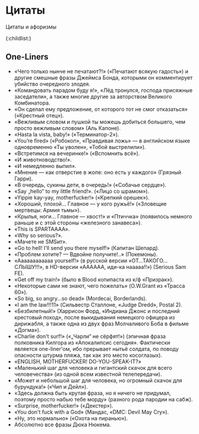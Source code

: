 # Цитаты

Цитаты и афоризмы

(:childlist:)

## One-Liners

* «Чего только нынче не печатают?!» («Печатают всякую гадость») и другие смешные фразы Джеймса Бонда, которыми он комментирует убийство очередного злодея.
* «Командовать парадом буду я!», «Лёд тронулся, господа присяжные заседатели», а также многие другие за авторством Великого Комбинатора.
* «Он сделал ему предложение, от которого тот не смог отказаться» («Крестный отец»).
* «Вежливым словом и пушкой ты можешь добиться большего, чем просто вежливым словом» (Аль Капоне).
* «Hasta la vista, baby!» («Терминатор-2»).
* «You’re fired» («Робокоп», «Правдивая ложь» — в английском языке одновременно «Ты уволен», «Тобой выстрелили»).
* «Встретимся на вечеринке!» («Вспомнить всё»).
* «И животноводство!».
* «И немедленно выпил».
* «Мнение — как отверстие в жопе: оно есть у каждого» (Грязный Гарри).
* «В очередь, сукины дети, в очередь!» («Собачье сердце»).
* «Say „hello“ to my little friend!». («Лицо со шрамом»).
* «Yippie kay-yay, motherfucker!» («Крепкий орешек»).
* «Хороший, плохой… Главное — у кого ружьё!» («Зловещие мертвецы: Армия тьмы»).
* «Крылья, ноги… Главное — хвост!» и «Птиччка» (появилось немного раньше и с этой стороны «железного занавеса»).
* «This is SPARTAAAA».
* «Why so serious?».
* «Мачете не SMSит».
* «Go to hell! I'll send you there myself!» (Капитан Шепард).
* «Проблем хотите? — Вдвойне получите!..» (Покемоны).
* «Aaaaaaaaaaaa yourself!» (в русской версии «ОТ…ТАКОГО…СЛЫШУ!!!», в HD-версии «АААААА, иди-ка нааааа!!») (Serious Sam FE).
* «Get off my train!» (было в Blood копипаста из к/ф «Призрак»).
* «Некоторые сами не знают, чего пожелать» (O.W.Grant из «Трасса 60»).
* «So big, so angry…so dead» (Mordecai, Borderlands).
* «I am the law!!!11» (Сильвестр Сталлоне, «Judge Dredd», Postal 2).
* «Безбилетный!» (Харрисон Форд, «Индиана Джонс и последний крестовый поход», после выкидывания немецкого офицера из дирижабля, а также одна из двух фраз Молчаливого Боба в фильме «Догма»).
* «Charlie don't surf!» («„Чарли“ не сёрфят!») (эпичная фраза полковника Килгора из «Апокалипсис сегодня». Фактически является one-liner'ом, ибо прерывает нытьё солдата, по поводу опасности штурма пляжа, так как это место косоглазых).
* «ENGLISH, MOTHERFUCKER! DO-YOU-SPEAK-IT?»
* «Маленький шаг для человека и гигантский скачок для всего человечества» (из одной всем известной телепередачи).
* «Может и небольшой шаг для человека, но огромный скачок для бурундука!» («Чип и Дейл»).
* «Здесь должна быть крутая фраза, но я ничего не придумал, поэтому просто набью тебе морду» (разного рода пародии на сабж).
* «Surprise, motherfucker!» («Декстер»).
* «You don't fuck with a God» (Мандас, «DMC: Devil May Cry»).
* «Ну, это нормально» («Охота на пиранью»).
* Абсолютно все фразы Дюка Нюкема.